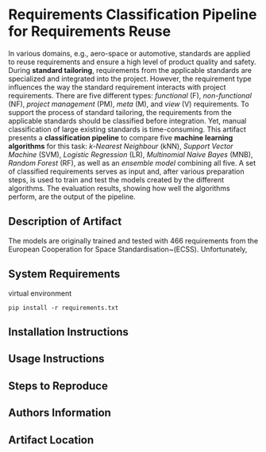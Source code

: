 # Requirements Classification Pipeline for Requirements Reuse

In various domains, e.g., aero-space or automotive, standards are applied to reuse requirements and ensure a high level of product quality and safety. During **standard tailoring**, requirements from the applicable standards are specialized and integrated into the project. However, the requirement type influences the way the standard requirement interacts with project requirements. There are five different types: *functional* (F), *non-functional* (NF), *project management* (PM), *meta* (M), and *view* (V) requirements. To support the process of standard tailoring, the requirements from the applicable standards should be classified before integration. Yet, manual classification of large existing standards is time-consuming. This artifact presents a **classification pipeline** to compare five **machine learning algorithms** for this task: *k-Nearest Neighbour* (kNN), *Support Vector Machine* (SVM), *Logistic Regression* (LR), *Multinomial Naive Bayes* (MNB), *Random Forest* (RF), as well as an *ensemble model* combining all five. A set of classified requirements serves as input and, after various preparation steps, is used to train and test the models created by the different algorithms. The evaluation results, showing how well the algorithms perform, are the output of the pipeline.

## Description of Artifact
The models are originally trained and tested with 466 requirements from the European Cooperation for Space Standardisation~(ECSS).
Unfortunately,

## System Requirements

virtual environment

```
pip install -r requirements.txt
```
## Installation Instructions

## Usage Instructions

## Steps to Reproduce

## Authors Information

## Artifact Location
